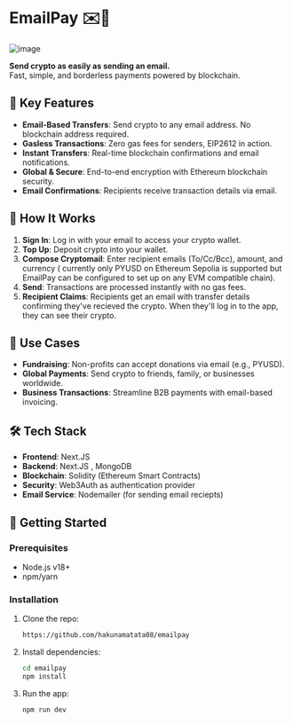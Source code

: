# EmailPay ✉️💸
![image](https://github.com/user-attachments/assets/e2ef525a-3524-4fcf-a990-1d059dc24e17)

**Send crypto as easily as sending an email.**  
Fast, simple, and borderless payments powered by blockchain.


## 🌟 Key Features
- **Email-Based Transfers**: Send crypto to any email address. No blockchain address required.
- **Gasless Transactions**: Zero gas fees for senders, EIP2612 in action.
- **Instant Transfers**: Real-time blockchain confirmations and email notifications.
- **Global & Secure**: End-to-end encryption with Ethereum blockchain security.
- **Email Confirmations**: Recipients receive transaction details via email.

## 🚀 How It Works
1. **Sign In**: Log in with your email to access your crypto wallet.
2. **Top Up**: Deposit crypto into your wallet.
3. **Compose Cryptomail**: Enter recipient emails (To/Cc/Bcc), amount, and currency ( currently only PYUSD on Ethereum Sepolia is supported but EmailPay can be configured to set up on any EVM compatible chain).
4. **Send**: Transactions are processed instantly with no gas fees.
5. **Recipient Claims**: Recipients get an email with transfer details confirming they've recieved the crypto. When they'll log in to the app, they can see their crypto.

## 📖 Use Cases
- **Fundraising**: Non-profits can accept donations via email (e.g., PYUSD).
- **Global Payments**: Send crypto to friends, family, or businesses worldwide.
- **Business Transactions**: Streamline B2B payments with email-based invoicing.

## 🛠️ Tech Stack
- **Frontend**: Next.JS
- **Backend**: Next.JS , MongoDB
- **Blockchain**: Solidity (Ethereum Smart Contracts)
- **Security**: Web3Auth as authentication provider 
- **Email Service**: Nodemailer (for sending email reciepts)

## 🚧 Getting Started
### Prerequisites
- Node.js v18+
- npm/yarn

### Installation
1. Clone the repo:
   ```bash
   https://github.com/hakunamatata08/emailpay

2. Install dependencies:
   ```bash
   cd emailpay
   npm install

3. Run the app:
   ```bash
   npm run dev
